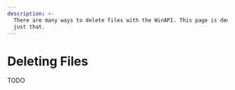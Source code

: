 ```yaml
---
description: >-
  There are many ways to delete files with the WinAPI. This page is dedicated to
  just that.
---
```


# Deleting Files

TODO

